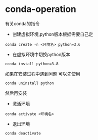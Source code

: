# conda-operation
有关conda的指令
* 创建虚拟环境,python版本根据需要自己定
```
conda create -n <环境名> python=3.6
```
* 在虚拟环境中切换python版本
```
conda install python=3.8
```
如果在安装过程中遇到问题
可以先使用
```
conda uninstall python
```
然后再安装
* 激活环境
```
conda activate <环境名>
```
* 退出环境
```
conda deactivate
```
